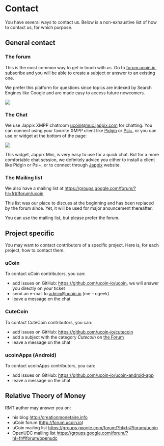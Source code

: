 # Contact

You have several ways to contact us. Below is a non-exhaustive list of how to contact us, for which purpose.

## General contact

### The forum

This is the most common way to get in touch with us. Go to [forum.ucoin.io](http://forum.ucoin.io), subscribe and you will be able to create a subject or answer to an existing one.

We prefer this platform for questions since topics are indexed by Search Engines like Google and are made easy to access future newcomers.

![](/content/images/2015/08/forum.png)

### The Chat

We use Jappix XMPP chatroom [ucoin@muc.jappix.com](ucoin@muc.jappix.com) for chatting. You can connect using your favorite XMPP client like [Pidgin](https://pidgin.im/) or [Psi+](http://psi-plus.com/), or you can use or widget at the bottom of the page:

![](/content/images/2015/08/jappix_widget.png)

This widget, Jappix Mini, is very easy to use for a quick chat. But for a more comfortable chat session, we definitely advice you either to install a client like Pidgin or Psi+, or to connect through [Jappix](https://jappix.com/?l=fr) website.

### The Mailing list

We also have a mailing list at https://groups.google.com/forum/?hl=fr#!forum/ucoin

This list was our place to discuss at the beginning and has been replaced by the forum since. Yet, it will be used for major anouncement thereafter.

You can use the mailing list, but please prefer the forum.

## Project specific

You may want to contact contributors of a specific project. Here is, for each project, how to contact them.

### uCoin

To contact uCoin contributors, you can:

* add issues on GitHub: https://github.com/ucoin-io/ucoin, we will answer you directly on your ticket
* send an e-mail to [admin@ucoin.io](admin@ucoin.io) (me – cgeek)
* leave a message on the chat 

### CuteCoin

To contact CuteCoin contributors, you can:

* add issues on GitHub: https://github.com/ucoin-io/cutecoin
* add a subject with the category *Cutecoin* on [the Forum](http://forum.ucoin.io)
* leave a message on the chat

### ucoinApps (Android)

To contact ucoinApps contributors, you can:

* add issues on GitHub: https://github.com/ucoin-io/ucoin-android-app
* leave a message on the chat

## Relative Theory of Money

RMT author may answer you on:

* his blog http://creationmonetaire.info
* uCoin forum (http://forum.ucoin.io)
* uCoin mailing list https://groups.google.com/forum/?hl=fr#!forum/ucoin
* OpenUDC mailing list https://groups.google.com/forum/?hl=fr#!forum/openudc
